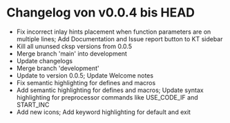 # Changelog von v0.0.4 bis HEAD

- Fix incorrect inlay hints placement when function parameters are on multiple lines; Add Documentation and Issue report button to KT sidebar
- Kill all ununsed cksp versions from 0.0.5
- Merge branch 'main' into development
- Update changelogs
- Merge branch 'development'
- Update to version 0.0.5; Update Welcome notes
- Fix semantic highlighting for defines and macros
- Add semantic highlighting for defines and macros; Update syntax highlighting for preprocessor commands like USE_CODE_IF and START_INC
- Add new icons; Add keyword highlighting for default and exit
